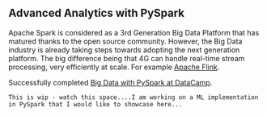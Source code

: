 ## Advanced Analytics with PySpark

Apache Spark is considered as a 3rd Generation Big Data Platform that has matured thanks to the open source community. 
However, the Big Data industry is already taking steps towards adopting the next generation platform.
The big difference being that 4G can handle real-time stream processing, very efficiently at scale.
For example [Apache Flink](https://flink.apache.org/flink-architecture.html).

Successfully completed [Big Data with PySpark at DataCamp](https://www.datacamp.com/statement-of-accomplishment/track/68aa9d57486c4aade2b8d31a4794ca7cb7c09cbf).


```
This is wip - watch this space....I am working on a ML implementation in PySpark that I would like to showcase here...
```
